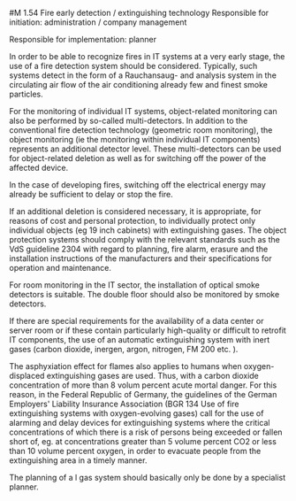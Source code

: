 #M 1.54 Fire early detection / extinguishing technology
Responsible for initiation: administration / company management

Responsible for implementation: planner

In order to be able to recognize fires in IT systems at a very early stage, the use of a fire detection system should be considered. Typically, such systems detect in the form of a Rauchansaug- and analysis system in the circulating air flow of the air conditioning already few and finest smoke particles.

For the monitoring of individual IT systems, object-related monitoring can also be performed by so-called multi-detectors. In addition to the conventional fire detection technology (geometric room monitoring), the object monitoring (ie the monitoring within individual IT components) represents an additional detector level. These multi-detectors can be used for object-related deletion as well as for switching off the power of the affected device.

In the case of developing fires, switching off the electrical energy may already be sufficient to delay or stop the fire.

If an additional deletion is considered necessary, it is appropriate, for reasons of cost and personal protection, to individually protect only individual objects (eg 19  inch cabinets) with extinguishing gases. The object protection systems should comply with the relevant standards such as the VdS guideline  2304 with regard to planning, fire alarm, erasure and the installation instructions of the manufacturers and their specifications for operation and maintenance.

For room monitoring in the IT sector, the installation of optical smoke detectors is suitable. The double floor should also be monitored by smoke detectors.

If there are special requirements for the availability of a data center or server room or if these contain particularly high-quality or difficult to retrofit IT components, the use of an automatic extinguishing system with inert gases (carbon dioxide, inergen, argon, nitrogen, FM 200 etc. ).

The asphyxiation effect for flames also applies to humans when oxygen-displaced extinguishing gases are used. Thus, with a carbon dioxide concentration of more than 8 volum percent acute mortal danger. For this reason, in the Federal Republic of Germany, the guidelines of the German Employers' Liability Insurance Association (BGR 134 Use of fire extinguishing systems with oxygen-evolving gases) call for the use of alarming and delay devices for extinguishing systems where the critical concentrations of which there is a risk of persons being exceeded or fallen short of, eg. at concentrations greater than 5 volume percent CO2 or less than 10 volume percent oxygen, in order to evacuate people from the extinguishing area in a timely manner.

The planning of a l gas system should basically only be done by a specialist planner.



